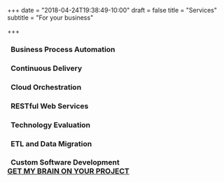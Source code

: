 +++
date = "2018-04-24T19:38:49-10:00"
draft = false
title = "Services"
subtitle = "For your business"

+++

<h3><i class="fas fa-cogs fa-fw"></i>&nbsp;&nbsp;Business Process Automation</h3>
<h3><i class="fas fa-sync fa-fw"></i>&nbsp;&nbsp;Continuous Delivery</h3>
<h3><i class="fas fa-cloud fa-fw"></i>&nbsp;&nbsp;Cloud Orchestration</h3>
<h3><i class="fas fa-code fa-fw"></i>&nbsp;&nbsp;RESTful Web Services</h3>
<h3><i class="fas fa-balance-scale fa-fw"></i>&nbsp;&nbsp;Technology Evaluation</h3>
<h3><i class="fas fa-database fa-fw"></i>&nbsp;&nbsp;ETL and Data Migration</h3>
<h3><i class="fas fa-code-branch fa-fw"></i>&nbsp;&nbsp;Custom Software Development

<div class="text-center">
  <a href="/contact/" class="btn btn-primary text-center mt-5 mb-5">GET MY BRAIN ON YOUR PROJECT</a>
</div>

